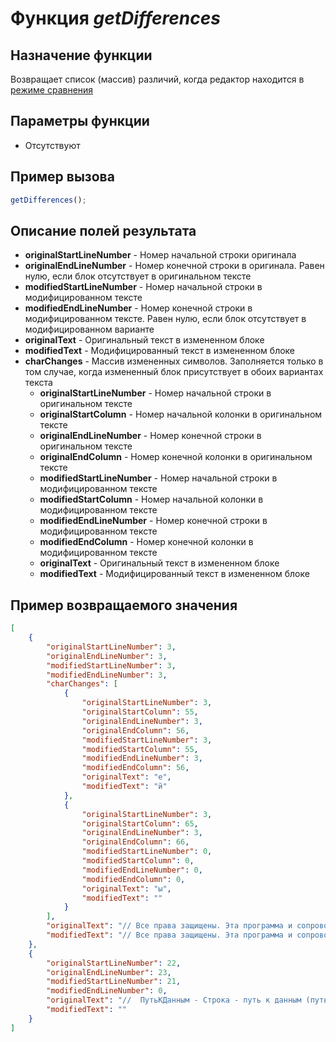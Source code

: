 # Функция *getDifferences*

## Назначение функции

Возвращает список (массив) различий, когда редактор находится в [режиме сравнения](compare.md)

## Параметры функции

* Отсутствуют

## Пример вызова

```javascript
getDifferences();
```

## Описание полей результата

* **originalStartLineNumber** - Номер начальной строки оригинала
* **originalEndLineNumber** - Номер конечной строки в оригинала. Равен нулю, если блок отсутствует в оригинальном тексте
* **modifiedStartLineNumber** - Номер начальной строки в модифицированном тексте
* **modifiedEndLineNumber** - Номер конечной строки в модифицированном тексте. Равен нулю, если блок отсутствует в модифицированном варианте
* **originalText** - Оригинальный текст в измененном блоке
* **modifiedText** - Модифицированный текст в измененном блоке
* **charChanges** - Массив измененных символов. Заполняется только в том случае, когда измененный блок присутствует в обоих вариантах текста
  * **originalStartLineNumber** - Номер начальной строки в оригинальном тексте
  * **originalStartColumn** - Номер начальной колонки в оригинальном тексте
  * **originalEndLineNumber** - Номер конечной строки в оригинальном тексте
  * **originalEndColumn** - Номер конечной колонки в оригинальном тексте
  * **modifiedStartLineNumber** - Номер начальной строки в модифицированном тексте
  * **modifiedStartColumn** - Номер начальной колонки в модифицированном тексте
  * **modifiedEndLineNumber** - Номер конечной строки в модифицированном тексте
  * **modifiedEndColumn** - Номер конечной колонки в модифицированном тексте
  * **originalText** - Оригинальный текст в измененном блоке
  * **modifiedText** - Модифицированный текст в измененном блоке

## Пример возвращаемого значения

```json
[
    {
        "originalStartLineNumber": 3,
        "originalEndLineNumber": 3,
        "modifiedStartLineNumber": 3,
        "modifiedEndLineNumber": 3,
        "charChanges": [
            {
                "originalStartLineNumber": 3,
                "originalStartColumn": 55,
                "originalEndLineNumber": 3,
                "originalEndColumn": 56,
                "modifiedStartLineNumber": 3,
                "modifiedStartColumn": 55,
                "modifiedEndLineNumber": 3,
                "modifiedEndColumn": 56,
                "originalText": "е",
                "modifiedText": "й"
            },
            {
                "originalStartLineNumber": 3,
                "originalStartColumn": 65,
                "originalEndLineNumber": 3,
                "originalEndColumn": 66,
                "modifiedStartLineNumber": 0,
                "modifiedStartColumn": 0,
                "modifiedEndLineNumber": 0,
                "modifiedEndColumn": 0,
                "originalText": "ы",
                "modifiedText": ""
            }
        ],
        "originalText": "// Все права защищены. Эта программа и сопроводительные материалы предоставляются ",
        "modifiedText": "// Все права защищены. Эта программа и сопроводительный материал предоставляются "
    },
    {
        "originalStartLineNumber": 22,
        "originalEndLineNumber": 23,
        "modifiedStartLineNumber": 21,
        "modifiedEndLineNumber": 0,
        "originalText": "//  ПутьКДанным - Строка - путь к данным (путь к реквизиту формы).\n//  Отказ - Булево - выходной параметр, всегда устанавливается в значение Истина.",
        "modifiedText": ""
    }
]
```

